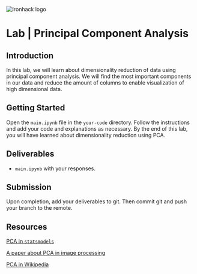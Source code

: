 ![Ironhack logo](https://i.imgur.com/1QgrNNw.png)

# Lab | Principal Component Analysis


## Introduction 

In this lab, we will learn about dimensionality reduction of data using principal component analysis. We will find the most important components in our data and reduce the amount of columns to enable visualization of high dimensional data.

## Getting Started

Open the `main.ipynb` file in the `your-code` directory. Follow the instructions and add your code and explanations as necessary. By the end of this lab, you will have learned about dimensionality reduction using PCA.

## Deliverables

- `main.ipynb` with your responses.

## Submission

Upon completion, add your deliverables to git. Then commit git and push your branch to the remote.

## Resources

[PCA in `statsmodels`](https://www.statsmodels.org/dev/generated/statsmodels.multivariate.pca.PCA.html)

[A paper about PCA in image processing](https://pdfs.semanticscholar.org/76a7/fc9d87736c8383576865cf50403e53e74848.pdf)

[PCA in Wikipedia](https://en.wikipedia.org/wiki/Principal_component_analysis)